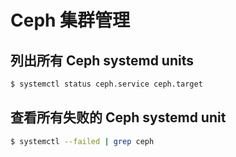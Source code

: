 # Ceph 集群管理

## 列出所有 Ceph systemd units

```sh
$ systemctl status ceph.service ceph.target
```

## 查看所有失败的 Ceph systemd unit

```sh
$ systemctl --failed | grep ceph
```